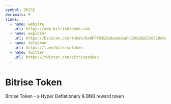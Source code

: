```yaml
---
symbol: BRISE
decimals: 9
links:
  - name: website
    url: https://www.bitrisetoken.com
  - name: explorer
    url: https://bscscan.com/token/0x8FFf93E810a2eDaaFc326eDEE51071DA9d398E83
  - name: telegram
    url: https://t.me/bitrisetoken
  - name: twitter
    url: https://twitter.com/bitrisetoken
---
```


# Bitrise Token

Bitrise Token - a Hyper Deflationary & BNB reward token
